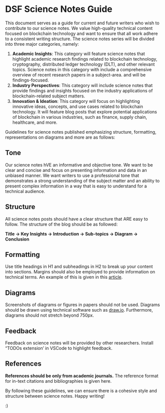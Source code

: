 # **DSF Science Notes Guide**

This document serves as a guide for current and future writers who wish to contribute to our science notes. We value high-quality technical content focused on blockchain technology and want to ensure that all work adhere to a consistent writing structure. The science notes series will be divided into three major categories, namely:

1. **Academic Insights**: This category will feature science notes that highlight academic research findings related to blockchain technology, cryptography, distributed ledger technology (DLT), and other relevant topics. Science notes in this category with include a comprehensive overview of recent research papers in a subject-area. and will be findings-focused.
2. **Industry Perspectives**: This category will include science notes that provide findings and insights focused on the industry applications of blockchain-related subject matters.
3. **Innovation & Ideation**: This category will focus on highlighting innovative ideas, concepts, and use cases related to blockchain technology. It will feature blog posts that explore potential applications of blockchain in various industries, such as finance, supply chain, healthcare, and more.

Guidelines for science notes published emphasizing structure, formatting, representations on diagrams and more are as follows:

## Tone

Our science notes hVE an informative and objective tone. We want to be clear and concise and focus on presenting information and data in an unbiased manner. We want writers to use a professional tone that demonstrates a strong understanding of the subject matter and an ability to present complex information in a way that is easy to understand for a technical audience.

## Structure

All science notes posts should have a clear structure that ARE easy to follow. The structure of the blog should be as followed:

**Title → Key Insights → Introduction → Sub-topics → Diagram → Conclusion**

## Formatting

Use title headings in H1 and subheadings in H2 to break up your content into sections. Margins should also be employed to provide information on technical terms. An example of this is given in this [article](https://github.com/xujiahuayz/dsfblog/blob/main/blogs/gov.md).


## Diagrams

Screenshots of diagrams or figures in papers should not be used. Diagrams should be drawn using technical software such as [draw.io](http://draw.io). Furthermore, diagrams should not stretch beyond 750px. 

## Feedback

Feedback on science notes will be provided by other researchers. Install “TODOs extension’ in VSCode to highlight feedback.

## References

**References should be only from academic journals.** The reference format for in-text citations and bibliographies is given here.

By following these guidelines, we can ensure there is a cohesive style and structure between science notes. Happy writing!

:)